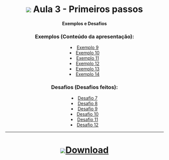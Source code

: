 <h1 align="center">
    <img src="https://img.icons8.com/ios-filled/32/343a40/javascript.png"> Aula 3 - Primeiros passos 
</h1>

<div align="center">

#### Exemplos e Desafios


### Exemplos (Conteúdo da apresentação):
<div>
    <li><a href="#">Exemplo 9</a></li>
    <li><a href="#">Exemplo 10</a></li>
    <li><a href="#">Exemplo 11</a></li>
    <li><a href="#">Exemplo 12</a></li>
    <li><a href="#">Exemplo 13</a></li>
    <li><a href="#">Exemplo 14</a></li>
</div>


### Desafios (Desafios feitos):
<div>
    <li><a href="#">Desafio 7</a></li>
    <li><a href="#">Desafio 8</a></li>
    <li><a href="#">Desafio 9</a></li>
    <li><a href="#">Desafio 10</a></li>
    <li><a href="#">Desafio 11</a></li>
    <li><a href="#">Desafio 12</a></li>
</div>


<div>

<hr>

<h1 align="center">
    <a href="https://github.com/RenanSN/Aulas-de-JavaScript/releases/download/Aula-3/3.-.If.elseeswitchcase.rar"><img src="https://img.icons8.com/wired/34/000000/downloads-folder.png">Download</a>  
</h1>

